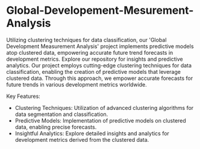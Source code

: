 # Global-Developement-Mesurement-Analysis
Utilizing clustering techniques for data classification, our 'Global Development Measurement Analysis' project implements predictive models atop clustered data, empowering accurate future trend forecasts in development metrics. Explore our repository for insights and predictive analytics.
Our project employs cutting-edge clustering techniques for data classification, enabling the creation of predictive models that leverage clustered data. Through this approach, we empower accurate forecasts for future trends in various development metrics worldwide.

Key Features:
- Clustering Techniques: Utilization of advanced clustering algorithms for data segmentation and classification.
- Predictive Models: Implementation of predictive models on clustered data, enabling precise forecasts.
- Insightful Analytics: Explore detailed insights and analytics for development metrics derived from the clustered data.
